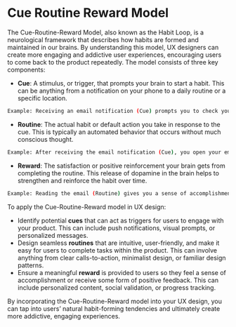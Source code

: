 # Cue Routine Reward Model

The Cue-Routine-Reward Model, also known as the Habit Loop, is a neurological framework that describes how habits are formed and maintained in our brains. By understanding this model, UX designers can create more engaging and addictive user experiences, encouraging users to come back to the product repeatedly. The model consists of three key components:

- **Cue**: A stimulus, or trigger, that prompts your brain to start a habit. This can be anything from a notification on your phone to a daily routine or a specific location.

```bash
Example: Receiving an email notification (Cue) prompts you to check your inbox.
```

- **Routine**: The actual habit or default action you take in response to the cue. This is typically an automated behavior that occurs without much conscious thought.

```bash
Example: After receiving the email notification (Cue), you open your email app and read the message (Routine).
```

- **Reward**: The satisfaction or positive reinforcement your brain gets from completing the routine. This release of dopamine in the brain helps to strengthen and reinforce the habit over time.

```bash
Example: Reading the email (Routine) gives you a sense of accomplishment or connection with the sender, resulting in a positive emotion (Reward).
```

To apply the Cue-Routine-Reward model in UX design:

- Identify potential **cues** that can act as triggers for users to engage with your product. This can include push notifications, visual prompts, or personalized messages.
- Design seamless **routines** that are intuitive, user-friendly, and make it easy for users to complete tasks within the product. This can involve anything from clear calls-to-action, minimalist design, or familiar design patterns.
- Ensure a meaningful **reward** is provided to users so they feel a sense of accomplishment or receive some form of positive feedback. This can include personalized content, social validation, or progress tracking.

By incorporating the Cue-Routine-Reward model into your UX design, you can tap into users’ natural habit-forming tendencies and ultimately create more addictive, engaging experiences.

